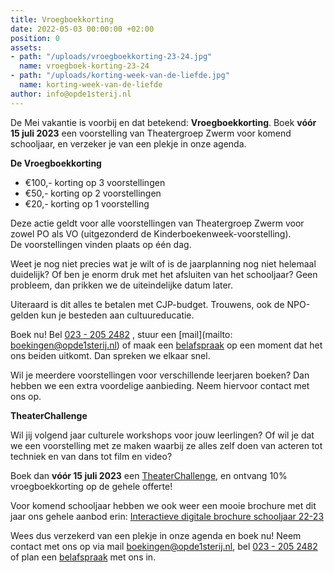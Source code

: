 ```yaml
---
title: Vroegboekkorting
date: 2022-05-03 00:00:00 +02:00
position: 0
assets:
- path: "/uploads/vroegboekkorting-23-24.jpg"
  name: vroegboek-korting-23-24
- path: "/uploads/korting-week-van-de-liefde.jpg"
  name: korting-week-van-de-liefde
author: info@opde1sterij.nl
---
```


De Mei vakantie is voorbij en dat betekend: **Vroegboekkorting**. Boek **vóór 15 juli 2023** een voorstelling van Theatergroep Zwerm voor komend schooljaar, en verzeker je van een plekje in onze agenda.

**De Vroegboekkorting**
* €100,- korting op 3 voorstellingen  
* €50,- korting op 2 voorstellingen 
* €20,- korting op 1 voorstelling

Deze actie geldt voor alle voorstellingen van Theatergroep Zwerm voor zowel PO als VO (uitgezonderd de Kinderboekenweek-voorstelling). De voorstellingen vinden plaats op één dag. 

Weet je nog niet precies wat je wilt of is de jaarplanning nog niet helemaal duidelijk? Of ben je enorm druk met het afsluiten van het schooljaar? Geen probleem, dan prikken we de uiteindelijke datum later.

Uiteraard is dit alles te betalen met CJP-budget. Trouwens, ook de NPO-gelden kun je besteden aan cultuureducatie.

Boek nu! Bel <a href="tel:+31232052482" title="Bel Op de eerste rij">023 - 205 2482</a>  , stuur een [mail](mailto: boekingen@opde1sterij.nl) of maak een [belafspraak](https://calendly.com/opde1sterij/een-telefoontje-i-v-m-de-vroegboekkorting) op een moment dat het ons beiden uitkomt. Dan spreken we elkaar snel.

Wil je meerdere voorstellingen voor verschillende leerjaren boeken? Dan hebben we een extra voordelige aanbieding. Neem hiervoor contact met ons op. 

**TheaterChallenge**

Wil jij volgend jaar culturele workshops voor jouw leerlingen? Of wil je dat we een voorstelling met ze maken waarbij ze alles zelf doen van acteren tot techniek en van dans tot film en video? 

Boek dan **vóór 15 juli 2023** een [TheaterChallenge](https://www.opde1sterij.nl/theaterchallenge/), en ontvang 10% vroegboekkorting op de gehele offerte!

Voor komend schooljaar hebben we ook weer een mooie brochure met dit jaar ons gehele aanbod erin: [Interactieve digitale brochure schooljaar 22-23]( https://indd.adobe.com/view/866b853d-c2ba-44f7-a6e5-62127d780a5c)

Wees dus verzekerd van een plekje in onze agenda en boek nu! Neem contact met ons op via mail [boekingen@opde1sterij.nl](mailto:boekingen@opde1sterij.nl), bel <a href="tel:\+31232052482" title="Bel Op de eerste rij">023 - 205 2482</a> of plan een [belafspraak](http://calendly.com/opde1sterij) met ons in. 
